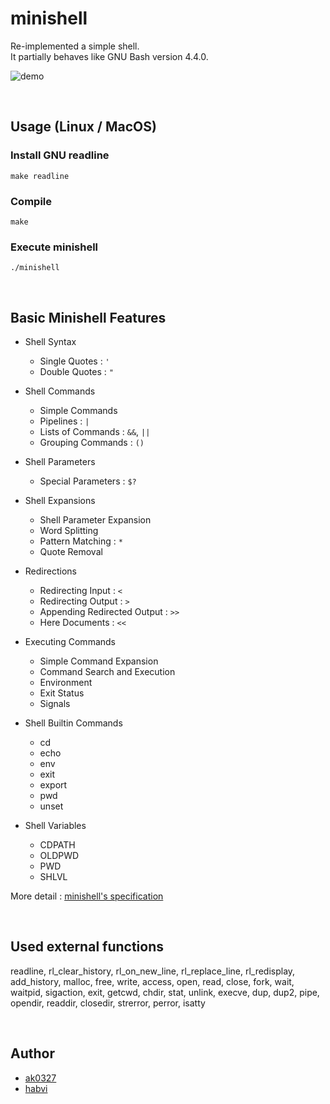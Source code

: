 # minishell
Re-implemented a simple shell.  
It partially behaves like GNU Bash version 4.4.0.  

![demo](images/demo.gif)

<br>

## Usage (Linux / MacOS)

### Install GNU readline
```shell
make readline
```

### Compile
```shell
make
```

### Execute minishell
```shell
./minishell
```

<br>

## Basic Minishell Features
- Shell Syntax
  - Single Quotes : `'`
  - Double Quotes : `"`

- Shell Commands
  - Simple Commands
  - Pipelines : `|`
  - Lists of Commands : `&&`, `||`
  - Grouping Commands : `()`

- Shell Parameters
  - Special Parameters :  `$?`

- Shell Expansions
  - Shell Parameter Expansion
  - Word Splitting
  - Pattern Matching : `*`
  - Quote Removal

- Redirections
  - Redirecting Input : `<`
  - Redirecting Output : `>`
  - Appending Redirected Output : `>>`
  - Here Documents : `<<`

- Executing Commands
  - Simple Command Expansion
  - Command Search and Execution
  - Environment
  - Exit Status
  - Signals

- Shell Builtin Commands
  - cd
  - echo
  - env
  - exit
  - export
  - pwd
  - unset

- Shell Variables
  - CDPATH
  - OLDPWD
  - PWD
  - SHLVL

More detail : [minishell's specification](https://github.com/habvi/42_minishell/wiki/minishell's-specification)

<br>

## Used external functions
readline, rl_clear_history, rl_on_new_line, rl_replace_line, rl_redisplay, add_history, malloc, free, write, access, open, read, close, fork, wait, waitpid, sigaction, exit, getcwd, chdir, stat, unlink, execve, dup, dup2, pipe, opendir, readdir, closedir, strerror, perror, isatty

<br>

## Author
- [ak0327](https://github.com/ak0327)
- [habvi](https://github.com/habvi)